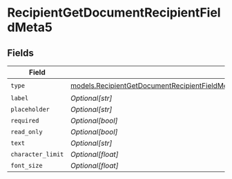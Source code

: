# RecipientGetDocumentRecipientFieldMeta5


## Fields

| Field                                                                                                                                                                                                  | Type                                                                                                                                                                                                   | Required                                                                                                                                                                                               | Description                                                                                                                                                                                            |
| ------------------------------------------------------------------------------------------------------------------------------------------------------------------------------------------------------ | ------------------------------------------------------------------------------------------------------------------------------------------------------------------------------------------------------ | ------------------------------------------------------------------------------------------------------------------------------------------------------------------------------------------------------ | ------------------------------------------------------------------------------------------------------------------------------------------------------------------------------------------------------ |
| `type`                                                                                                                                                                                                 | [models.RecipientGetDocumentRecipientFieldMetaDocumentsRecipientsResponse200ApplicationJSONType](../models/recipientgetdocumentrecipientfieldmetadocumentsrecipientsresponse200applicationjsontype.md) | :heavy_check_mark:                                                                                                                                                                                     | N/A                                                                                                                                                                                                    |
| `label`                                                                                                                                                                                                | *Optional[str]*                                                                                                                                                                                        | :heavy_minus_sign:                                                                                                                                                                                     | N/A                                                                                                                                                                                                    |
| `placeholder`                                                                                                                                                                                          | *Optional[str]*                                                                                                                                                                                        | :heavy_minus_sign:                                                                                                                                                                                     | N/A                                                                                                                                                                                                    |
| `required`                                                                                                                                                                                             | *Optional[bool]*                                                                                                                                                                                       | :heavy_minus_sign:                                                                                                                                                                                     | N/A                                                                                                                                                                                                    |
| `read_only`                                                                                                                                                                                            | *Optional[bool]*                                                                                                                                                                                       | :heavy_minus_sign:                                                                                                                                                                                     | N/A                                                                                                                                                                                                    |
| `text`                                                                                                                                                                                                 | *Optional[str]*                                                                                                                                                                                        | :heavy_minus_sign:                                                                                                                                                                                     | N/A                                                                                                                                                                                                    |
| `character_limit`                                                                                                                                                                                      | *Optional[float]*                                                                                                                                                                                      | :heavy_minus_sign:                                                                                                                                                                                     | N/A                                                                                                                                                                                                    |
| `font_size`                                                                                                                                                                                            | *Optional[float]*                                                                                                                                                                                      | :heavy_minus_sign:                                                                                                                                                                                     | N/A                                                                                                                                                                                                    |